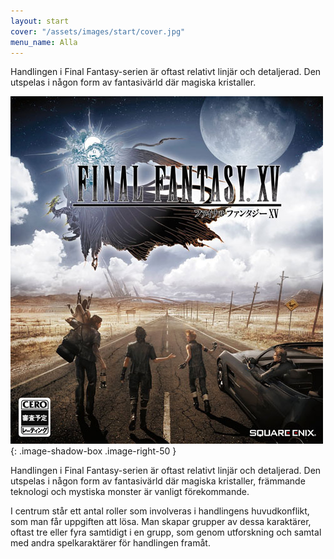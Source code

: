 ```yaml
---
layout: start
cover: "/assets/images/start/cover.jpg"
menu_name: Alla
---
```


Handlingen i Final Fantasy-serien är oftast relativt linjär och detaljerad. Den
utspelas i någon form av fantasivärld där magiska kristaller.

![FFXV box](/assets/images/xv/game.jpg){: .image-shadow-box .image-right-50 }

Handlingen i Final Fantasy-serien är oftast relativt linjär och detaljerad. Den
utspelas i någon form av fantasivärld där magiska kristaller, främmande teknologi
och mystiska monster är vanligt förekommande.

I centrum står ett antal roller
som involveras i handlingens huvudkonflikt, som man får uppgiften att lösa. Man
skapar grupper av dessa karaktärer, oftast tre eller fyra samtidigt i en grupp,
som genom utforskning och samtal med andra spelkaraktärer för handlingen framåt.
